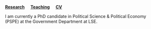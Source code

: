 [**Research**](Research.md) &nbsp; &nbsp; [**Teaching**](Teaching.md) &nbsp; &nbsp; [**CV**](CV.pdf)

I am currently a PhD candidate in Political Science & Political Economy (PSPE) at the Government Department at LSE.
